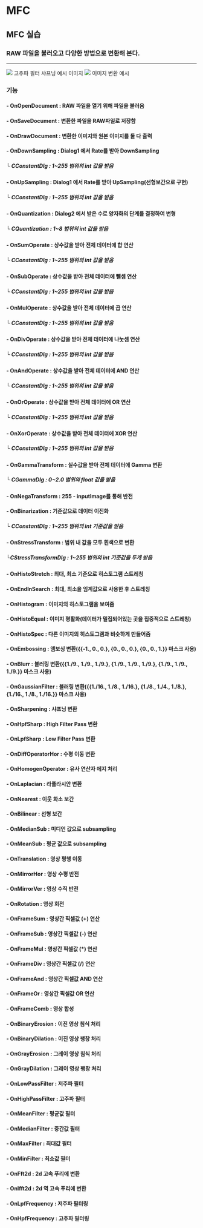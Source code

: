 # MFC

## MFC 실습
### RAW 파일을 불러오고 다양한 방법으로 변환해 본다.
***

<img src= "https://github.com/MinseongS/MFC_ImageProcessing/blob/main/ImageProcessingCapture.PNG">
고주파 필터 샤프닝 예시 이미지
<img src= "https://github.com/MinseongS/MFC_ImageProcessing/blob/main/sample.PNG">
이미지 변환 예시

### 기능
#### - OnOpenDocument : RAW 파일을 열기 위해 파일을 불러옴
#### - OnSaveDocument : 변환한 파일을 RAW파일로 저장함
#### - OnDrawDocument : 변환한 이미지와 원본 이미지를 둘 다 출력
#### - OnDownSampling : Dialog1 에서 Rate를 받아 DownSampling
##### └ CConstantDlg : 1~255 범위의 int 값을 받음
#### - OnUpSampling : Dialog1 에서 Rate를 받아 UpSampling(선형보간으로 구현)
##### └ CConstantDlg : 1~255 범위의 int 값을 받음
#### - OnQuantization : Dialog2 에서 받은 수로 양자화의 단계를 결정하여 변형
##### └ CQuantization : 1~8 범위의 int 값을 받음
#### - OnSumOperate : 상수값을 받아 전체 데이터에 합 연산
##### └ CConstantDlg : 1~255 범위의 int 값을 받음
#### - OnSubOperate : 상수값을 받아 전체 데이터에 뺄셈 연산
##### └ CConstantDlg : 1~255 범위의 int 값을 받음
#### - OnMulOperate : 상수값을 받아 전체 데이터에 곱 연산
##### └ CConstantDlg : 1~255 범위의 int 값을 받음
#### - OnDivOperate : 상수값을 받아 전체 데이터에 나눗셈 연산
##### └ CConstantDlg : 1~255 범위의 int 값을 받음
#### - OnAndOperate : 상수값을 받아 전체 데이터에 AND 연산
##### └ CConstantDlg : 1~255 범위의 int 값을 받음
#### - OnOrOperate : 상수값을 받아 전체 데이터에 OR 연산
##### └ CConstantDlg : 1~255 범위의 int 값을 받음
#### - OnXorOperate : 상수값을 받아 전체 데이터에 XOR 연산
##### └ CConstantDlg : 1~255 범위의 int 값을 받음
#### - OnGammaTransform : 실수값을 받아 전체 데이터에 Gamma 변환
##### └ CGammaDlg : 0~2.0 범위의 float 값을 받음
#### - OnNegaTransform : 255 - inputImage를 통해 반전
#### - OnBinarization : 기준값으로 데이터 이진화
##### └ CConstantDlg : 1~255 범위의 int 기준값을 받음
#### - OnStressTransform : 범위 내 값을 모두 흰색으로 변환
##### └CStressTransformDlg : 1~255 범위의 int 기준값을 두개 받음
#### - OnHistoStretch : 최대, 최소 기준으로 히스토그램 스트레칭
#### - OnEndInSearch : 최대, 최소을 임계값으로 사용한 후 스트레칭
#### - OnHistogram : 이미지의 히스토그램을 보여줌
#### - OnHistoEqual : 이미지 평활화(데이터가 밀집되어있는 곳을 집중적으로 스트레칭)
#### - OnHistoSpec : 다른 이미지의 히스토그램과 비슷하게 만들어줌
#### - OnEmbossing : 엠보싱 변환({{-1., 0., 0.}, {0., 0., 0.}, {0., 0., 1.}} 마스크 사용)
#### - OnBlurr : 블러링 변환({{1./9., 1./9., 1./9.}, {1./9., 1./9., 1./9.}, {1./9., 1./9., 1./9.}} 마스크 사용)
#### - OnGaussianFilter : 블러링 변환({{1./16., 1./8., 1./16.}, {1./8., 1./4., 1./8.}, {1./16., 1./8., 1./16.}} 마스크 사용)
#### - OnSharpening : 샤프닝 변환
#### - OnHpfSharp : High Filter Pass 변환
#### - OnLpfSharp : Low Filter Pass 변환
#### - OnDiffOperatorHor : 수평 이동 변환
#### - OnHomogenOperator : 유사 연산자 에지 처리
#### - OnLaplacian : 라플라시안 변환
#### - OnNearest : 이웃 화소 보간
#### - OnBilinear : 선형 보간
#### - OnMedianSub : 미디언 값으로 subsampling
#### - OnMeanSub : 평균 값으로 subsampling
#### - OnTranslation : 영상 평행 이동
#### - OnMirrorHor : 영상 수평 반전
#### - OnMirrorVer : 영상 수직 반전
#### - OnRotation : 영상 회전
#### - OnFrameSum : 영상간 픽셀값 (+) 연산
#### - OnFrameSub : 영상간 픽셀값 (-) 연산
#### - OnFrameMul : 영상간 픽셀값 (*) 연산
#### - OnFrameDiv : 영상간 픽셀값 (/) 연산
#### - OnFrameAnd : 영상간 픽셀값 AND 연산
#### - OnFrameOr : 영상간 픽셀값 OR 연산
#### - OnFrameComb : 영상 합성
#### - OnBinaryErosion : 이진 영상 침식 처리
#### - OnBinaryDilation : 이진 영상 팽창 처리
#### - OnGrayErosion : 그레이 영상 침식 처리
#### - OnGrayDilation : 그레이 영상 팽창 처리
#### - OnLowPassFilter : 저주파 필터
#### - OnHighPassFilter : 고주파 필터
#### - OnMeanFilter : 평균값 필터
#### - OnMedianFilter : 중간값 필터
#### - OnMaxFilter : 최대값 필터
#### - OnMinFilter : 최소값 필터
#### - OnFft2d : 2d 고속 푸리에 변환
#### - OnIfft2d : 2d 역 고속 푸리에 변환
#### - OnLpfFrequency : 저주파 필터링
#### - OnHpfFrequency : 고주파 필터링
